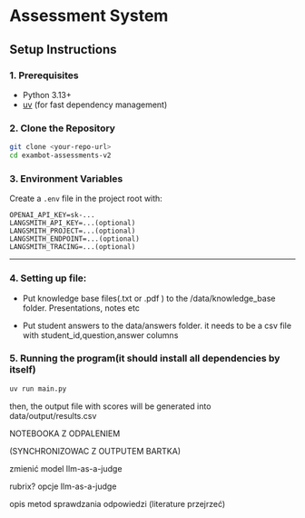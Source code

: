 # Assessment System

## Setup Instructions

### 1. Prerequisites
- Python 3.13+
- [uv](https://github.com/astral-sh/uv) (for fast dependency management)

### 2. Clone the Repository
```sh
git clone <your-repo-url>
cd exambot-assessments-v2
```
### 3. Environment Variables
Create a `.env` file in the project root with:
```
OPENAI_API_KEY=sk-...
LANGSMITH_API_KEY=...(optional)
LANGSMITH_PROJECT=...(optional)
LANGSMITH_ENDPOINT=...(optional)
LANGSMITH_TRACING=...(optional)
```

---

### 4. Setting up file:

- Put knowledge base files(.txt or .pdf ) to the /data/knowledge_base folder. Presentations, notes etc

- Put student answers to the data/answers folder. it needs to be a csv file with student_id,question,answer columns

### 5. Running the program(it should install all dependencies by itself)

```python
uv run main.py
```

then, the output file with scores will be generated into data/output/results.csv



NOTEBOOKA Z ODPALENIEM

(SYNCHRONIZOWAC Z OUTPUTEM BARTKA)

zmienić model llm-as-a-judge

rubrix? opcje llm-as-a-judge

opis metod sprawdzania odpowiedzi (literature przejrzeć)